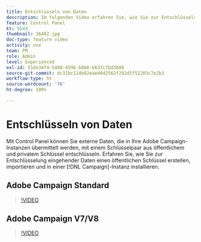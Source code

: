 ```yaml
---
title: Entschlüsseln von Daten
description: Im folgenden Video erfahren Sie, wie Sie zur Entschlüsselung von Daten einen öffentlichen Schlüssel generieren, importieren und in einer Campaign-Instanz installieren.
feature: Control Panel
kt: 5543
thumbnail: 36482.jpg
doc-type: feature video
activity: use
team: PM
role: Admin
level: Experienced
exl-id: 51de34f4-5480-459b-b8b6-6637c7bd3b89
source-git-commit: dc31bc114b82eae4042562f292d5f52203c7e2b3
workflow-type: ht
source-wordcount: '76'
ht-degree: 100%

---
```


# Entschlüsseln von Daten

Mit Control Panel können Sie externe Daten, die in Ihre Adobe Campaign-Instanzen übermittelt werden, mit einem Schlüsselpaar aus öffentlichem und privatem Schlüssel entschlüsseln.
Erfahren Sie, wie Sie zur Entschlüsselung eingehender Daten einen öffentlichen Schlüssel erstellen, importieren und in einer [!DNL Campaign]-Instanz installieren.

## Adobe Campaign Standard

>[!VIDEO](https://video.tv.adobe.com/v/35753?quality=12)

## Adobe Campaign V7/V8

>[!VIDEO](https://video.tv.adobe.com/v/36482?quality=12)

